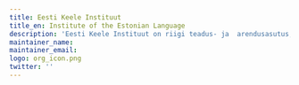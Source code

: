 ```yaml
---
title: Eesti Keele Instituut
title_en: Institute of the Estonian Language
description: 'Eesti Keele Instituut on riigi teadus- ja  arendusasutus, mille põhieesmärk on aidata kaasa eesti keele säilimisele läbi aegade. Instituudis uuritakse tänapäeva eesti keelt, eesti keele ajalugu, eesti keele murdeid ja soome-ugri sugulaskeeli. '
maintainer_name:
maintainer_email:
logo: org_icon.png
twitter: ''
---
```

